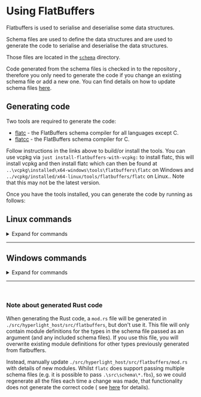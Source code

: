 # Using FlatBuffers

Flatbuffers is used to serialise and deserialise some data structures.

Schema files are used to define the data structures and are used to generate the code to serialise and deserialise the data structures.

Those files are located in the [`schema`](../src/schema) directory.

Code generated from the schema files is checked in to the repository , therefore you only need to generate the code if you change an existing schema file or add a new one. You can find details on how to update schema files [here](https://google.github.io/flatbuffers/flatbuffers_guide_writing_schema.html).

## Generating code

Two tools are required to generate the code:

* [flatc](https://google.github.io/flatbuffers/flatbuffers_guide_using_schema_compiler.html) - the FlatBuffers schema compiler for all languages except C.
* [flatcc](https://github.com/dvidelabs/flatcc) - the FlatBuffers schema compiler for C.

Follow instructions in the links above to build/or install the tools. You can use vcpkg via `just install-flatbuffers-with-vcpkg:` to install flatc, this will install vcpkg and then install flatc which can then be found at `..\vcpkg\installed\x64-windows\tools\flatbuffers\flatc`  on Windows and `../vcpkg/installed/x64-linux/tools/flatbuffers/flatc` on Linux.. Note that this may not be the latest version.

Once you have the tools installed, you can generate the code by running as follows:

## Linux commands

<details>
<summary>Expand for commands</summary>

### Generate Rust code

```console
flatc -r --rust-module-root-file --gen-all -o ./src/hyperlight_host/src/flatbuffers/ ./src/schema/guest_error.fbs 
```

### Generate C# code

```console
flatc -n  --gen-object-api -o ./src/Hyperlight/flatbuffers  ./src/schema/guest_error.fbs
```

### Generate C code

```console
flatcc -a -o ./src/HyperlightGuest/include/flatbuffers/generated ./src/schema/guest_error.fbs
```
</details>

---

## Windows commands
<details>
<summary>Expand for commands</summary>

### Generate Rust code

```console
flatc -r --rust-module-root-file --gen-all -o .\src\hyperlight_host\src\flatbuffers\ .\src\schema\guest_error.fbs 
```

### Generate C# code

```console
flatc -n  --gen-object-api -o .\src\Hyperlight\flatbuffers  .\src\schema\guest_error.fbs
```

### Generate C code

```console
flatcc.exe -a -o .\src\HyperlightGuest\include\flatbuffers\generated .\src\schema\guest_error.fbs
```
</details>

---

<br />

### Note about generated Rust code

When generating the Rust code, a `mod.rs` file will be generated in `./src/hyperlight_host/src/flatbuffers`, but don't use it. This file will only contain module definitions for the types in the schema file passed as an argument (and any included schema files). If you use this file, you will overwrite existing module definitions for other types previously generated from flatbuffers.

Instead, manually update `./src/hyperlight_host/src/flatbuffers/mod.rs` with details of new modules. Whilst `flatc` does support passing multiple schema files (e.g. it is possible to pass `.\src\schema\*.fbs`), so we could regenerate all the files each time a change was made, that functionality does not generate the correct code ( see [here](https://github.com/google/flatbuffers/issues/6800) for details).
